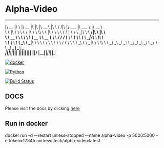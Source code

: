 # Alpha-Video

 ________  ___       ________  ___  ___  ________          ___      ___ ___  ________  _______   ________     
|\   __  \|\  \     |\   __  \|\  \|\  \|\   __  \        |\  \    /  /|\  \|\   ___ \|\  ___ \ |\   __  \    
\ \  \|\  \ \  \    \ \  \|\  \ \  \\\  \ \  \|\  \       \ \  \  /  / | \  \ \  \_|\ \ \   __/|\ \  \|\  \   
 \ \   __  \ \  \    \ \   ____\ \   __  \ \   __  \       \ \  \/  / / \ \  \ \  \ \\ \ \  \_|/_\ \  \\\  \  
  \ \  \ \  \ \  \____\ \  \___|\ \  \ \  \ \  \ \  \       \ \    / /   \ \  \ \  \_\\ \ \  \_|\ \ \  \\\  \ 
   \ \__\ \__\ \_______\ \__\    \ \__\ \__\ \__\ \__\       \ \__/ /     \ \__\ \_______\ \_______\ \_______\
    \|__|\|__|\|_______|\|__|     \|__|\|__|\|__|\|__|        \|__|/       \|__|\|_______|\|_______|\|_______|
                                                                                                              
                                                                                                              

[![docker](https://github.com/unofficial-skills/youtube-alexa-python/actions/workflows/docker-package.yml/badge.svg)](https://github.com/unofficial-skills/youtube-alexa-python/actions/workflows/docker-package.yml)


[![Python](https://github.com/unofficial-skills/youtube-alexa-python/actions/workflows/python.yml/badge.svg)](https://github.com/unofficial-skills/youtube-alexa-python/actions/workflows/python.yml)

[![Build Status](https://dev.azure.com/andrewstech-youtube/alpha-video-python/_apis/build/status/unofficial-skills.alpha-video?branchName=setup)](https://dev.azure.com/andrewstech-youtube/alpha-video-python/_build/latest?definitionId=4&branchName=setup)

## DOCS

Please visit the docs by clicking [here](https://alpha-video.andrewstech.me/)

## Run in docker


docker run -d --restart unless-stopped --name alpha-video -p 5000:5000 -e token=12345 andrewstech/alpha-video:latest
